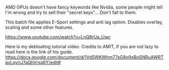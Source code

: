 AMD GPUs doesn't have fancy keywords like Nvidia, some people might tell I'm wrong and try to sell their "secret keys"... Don't fall to them.

This batch file applies E-Sport settings and anti lag option. Disables overlay, scaling and some other features.

https://www.youtube.com/watch?v=LnQ6rUa_Uwc

Here is my debloating tutorial video. Credits to AMIT, if you are not lazy to read here is the link of his guide.
https://docs.google.com/document/d/1Vd5WKWhm77sG8o9xBoSNRuAWRTavLqynJ7aQhVrsa8Y/edit#
